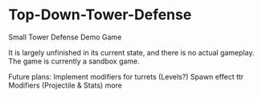 # Top-Down-Tower-Defense
Small Tower Defense Demo Game

It is largely unfinished in its current state, and there is no actual gameplay. The game is currently a sandbox game.

Future plans:
Implement modifiers for turrets
(Levels?)
Spawn effect
ttr
Modifiers (Projectile & Stats)
more

